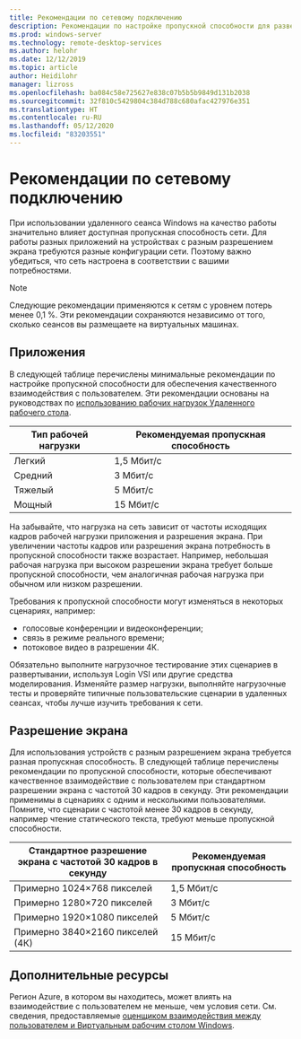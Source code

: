 ```yaml
---
title: Рекомендации по сетевому подключению
description: Рекомендации по настройке пропускной способности для развертываний удаленного рабочего стола.
ms.prod: windows-server
ms.technology: remote-desktop-services
ms.author: helohr
ms.date: 12/12/2019
ms.topic: article
author: Heidilohr
manager: lizross
ms.openlocfilehash: ba084c58e725627e838c07b5b5b9849d131b2038
ms.sourcegitcommit: 32f810c5429804c384d788c680afac427976e351
ms.translationtype: HT
ms.contentlocale: ru-RU
ms.lasthandoff: 05/12/2020
ms.locfileid: "83203551"
---
```

# <a name="network-guidelines"></a>Рекомендации по сетевому подключению

При использовании удаленного сеанса Windows на качество работы значительно влияет доступная пропускная способность сети. Для работы разных приложений на устройствах с разным разрешением экрана требуются разные конфигурации сети. Поэтому важно убедиться, что сеть настроена в соответствии с вашими потребностями.

>[!NOTE]
>Следующие рекомендации применяются к сетям с уровнем потерь менее 0,1 %. Эти рекомендации сохраняются независимо от того, сколько сеансов вы размещаете на виртуальных машинах.

## <a name="applications"></a>Приложения

В следующей таблице перечислены минимальные рекомендации по настройке пропускной способности для обеспечения качественного взаимодействия с пользователем. Эти рекомендации основаны на руководствах по [использованию рабочих нагрузок Удаленного рабочего стола](remote-desktop-workloads.md).

| Тип рабочей нагрузки   | Рекомендуемая пропускная способность |
|-----------------|-----------------------|
| Легкий           | 1,5 Мбит/с              |
| Средний          | 3 Мбит/с                |
| Тяжелый           | 5 Мбит/с                |
| Мощный           | 15 Мбит/с               |

На забывайте, что нагрузка на сеть зависит от частоты исходящих кадров рабочей нагрузки приложения и разрешения экрана. При увеличении частоты кадров или разрешения экрана потребность в пропускной способности также возрастает. Например, небольшая рабочая нагрузка при высоком разрешении экрана требует больше пропускной способности, чем аналогичная рабочая нагрузка при обычном или низком разрешении.

Требования к пропускной способности могут изменяться в некоторых сценариях, например:

- голосовые конференции и видеоконференции;
- связь в режиме реального времени;
- потоковое видео в разрешении 4К.

Обязательно выполните нагрузочное тестирование этих сценариев в развертывании, используя Login VSI или другие средства моделирования. Изменяйте размер нагрузки, выполняйте нагрузочные тесты и проверяйте типичные пользовательские сценарии в удаленных сеансах, чтобы лучше изучить требования к сети.

## <a name="display-resolutions"></a>Разрешение экрана

Для использования устройств с разным разрешением экрана требуется разная пропускная способность. В следующей таблице перечислены рекомендации по пропускной способности, которые обеспечивают качественное взаимодействие с пользователем при стандартном разрешении экрана с частотой 30 кадров в секунду. Эти рекомендации применимы в сценариях с одним и несколькими пользователями. Помните, что сценарии с частотой менее 30 кадров в секунду, например чтение статического текста, требуют меньше пропускной способности.

| Стандартное разрешение экрана с частотой 30 кадров в секунду    | Рекомендуемая пропускная способность |
|------------------------------------------|-----------------------|
| Примерно 1024×768 пикселей                      | 1,5 Мбит/с              |
| Примерно 1280×720 пикселей                      | 3 Мбит/с                |
| Примерно 1920×1080 пикселей                     | 5 Мбит/с                |
| Примерно 3840×2160 пикселей (4К)                | 15 Мбит/с               |

## <a name="additional-resources"></a>Дополнительные ресурсы

Регион Azure, в котором вы находитесь, может влиять на взаимодействие с пользователем не меньше, чем условия сети. См. сведения, предоставляемые [оценщиком взаимодействия между пользователем и Виртуальным рабочим столом Windows](https://azure.microsoft.com/services/virtual-desktop/assessment/).
